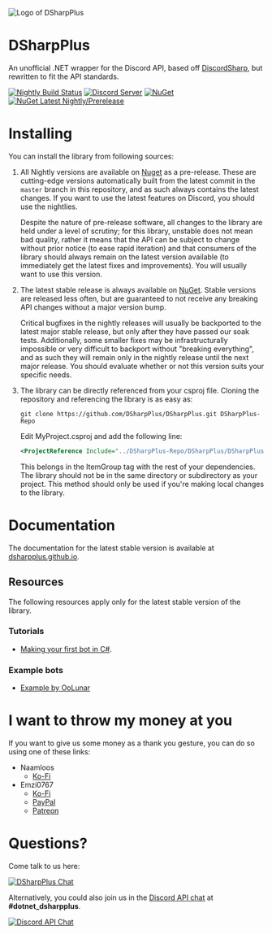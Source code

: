 ![Logo of DSharpPlus](https://github.com/DSharpPlus/DSharpPlus/raw/master/logo/dsharp+_smaller.png)

# DSharpPlus

An unofficial .NET wrapper for the Discord API, based off [DiscordSharp](https://github.com/suicvne/DiscordSharp), but rewritten to fit the API standards.

[![Nightly Build Status](https://github.com/DSharpPlus/DSharpPlus/actions/workflows/publish_nightly_master.yml/badge.svg?branch=master)](https://github.com/DSharpPlus/DSharpPlus/actions/workflows/publish_nightly_master.yml)
[![Discord Server](https://img.shields.io/discord/379378609942560770.svg?label=Discord&color=506de2)](https://discord.gg/dsharpplus)
[![NuGet](https://img.shields.io/nuget/v/DSharpPlus.svg?label=NuGet)](https://nuget.org/packages/DSharpPlus)
[![NuGet Latest Nightly/Prerelease](https://img.shields.io/nuget/vpre/DSharpPlus?color=505050&label=NuGet%20Latest%20Nightly%2FPrerelease)](https://nuget.org/packages/DSharpPlus)

# Installing

You can install the library from following sources:

1. All Nightly versions are available on [Nuget](https://www.nuget.org/packages/DSharpPlus/) as a pre-release. These are cutting-edge versions automatically built from the latest commit in the `master` branch in this repository, and as such always contains the latest changes. If you want to use the latest features on Discord, you should use the nightlies.

   Despite the nature of pre-release software, all changes to the library are held under a level of scrutiny; for this library, unstable does not mean bad quality, rather it means that the API can be subject to change without prior notice (to ease rapid iteration) and that consumers of the library should always remain on the latest version available (to immediately get the latest fixes and improvements). You will usually want to use this version.

2. The latest stable release is always available on [NuGet](https://nuget.org/packages/DSharpPlus). Stable versions are released less often, but are guaranteed to not receive any breaking API changes without a major version bump.

   Critical bugfixes in the nightly releases will usually be backported to the latest major stable release, but only after they have passed our soak tests. Additionally, some smaller fixes may be infrastructurally impossible or very difficult to backport without "breaking everything", and as such they will remain only in the nightly release until the next major release. You should evaluate whether or not this version suits your specific needs.

3. The library can be directly referenced from your csproj file. Cloning the repository and referencing the library is as easy as:

    ```
    git clone https://github.com/DSharpPlus/DSharpPlus.git DSharpPlus-Repo
    ```

    Edit MyProject.csproj and add the following line:

    ```xml
    <ProjectReference Include="../DSharpPlus-Repo/DSharpPlus/DSharpPlus.csproj" />
    ```

    This belongs in the ItemGroup tag with the rest of your dependencies. The library should not be in the same directory or subdirectory as your project. This method should only be used if you're making local changes to the library.

# Documentation

The documentation for the latest stable version is available at [dsharpplus.github.io](https://dsharpplus.github.io/DSharpPlus).

## Resources

The following resources apply only for the latest stable version of the library.

### Tutorials

* [Making your first bot in C#](https://dsharpplus.github.io/DSharpPlus/articles/basics/bot_account.html).

### Example bots

* [Example by OoLunar](https://github.com/DSharpPlus/Example-Bots)

# I want to throw my money at you

If you want to give us some money as a thank you gesture, you can do so using one of these links:

* Naamloos
  * [Ko-Fi](https://ko-fi.com/naamloos)
* Emzi0767
  * [Ko-Fi](https://ko-fi.com/emzi0767)
  * [PayPal](https://paypal.me/Emzi0767/5USD)
  * [Patreon](https://patreon.com/emzi0767)

# Questions?

Come talk to us here:

[![DSharpPlus Chat](https://discord.com/api/guilds/379378609942560770/embed.png?style=banner1)](https://discord.gg/dsharpplus)

Alternatively, you could also join us in the [Discord API chat](https://discord.gg/discord-api) at **#dotnet_dsharpplus**.

[![Discord API Chat](https://discord.com/api/guilds/81384788765712384/embed.png?style=banner1)](https://discord.gg/discord-api)
